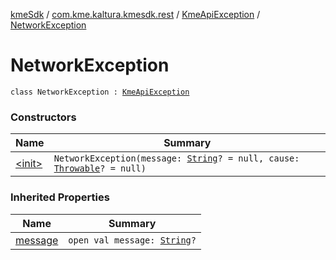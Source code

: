 [kmeSdk](../../../index.md) / [com.kme.kaltura.kmesdk.rest](../../index.md) / [KmeApiException](../index.md) / [NetworkException](./index.md)

# NetworkException

`class NetworkException : `[`KmeApiException`](../index.md)

### Constructors

| Name | Summary |
|---|---|
| [&lt;init&gt;](-init-.md) | `NetworkException(message: `[`String`](https://kotlinlang.org/api/latest/jvm/stdlib/kotlin/-string/index.html)`? = null, cause: `[`Throwable`](https://kotlinlang.org/api/latest/jvm/stdlib/kotlin/-throwable/index.html)`? = null)` |

### Inherited Properties

| Name | Summary |
|---|---|
| [message](../message.md) | `open val message: `[`String`](https://kotlinlang.org/api/latest/jvm/stdlib/kotlin/-string/index.html)`?` |

